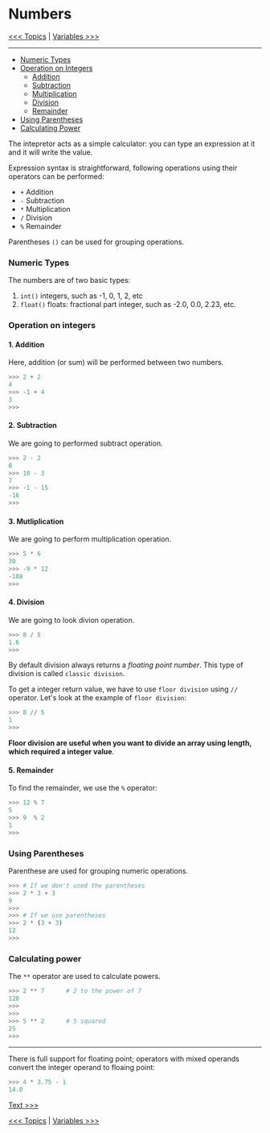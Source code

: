 # Numbers


[<<< Topics](README.md) | [Variables >>>](102-variables.md)

----------



- [Numeric Types](#numeric-types)
- [Operation on Integers](#operation-on-integers)
    - [Addition](#1-addition)
    - [Subtraction](#2-subtraction)
    - [Multiplication](#3-mutliplication)
    - [Division](#4-division)
    - [Remainder](#5-remainder)
- [Using Parentheses](#using-parentheses)
- [Calculating Power](#calculating-power)




The intepretor acts as a simple calculator: you can type an expression at it and it will write the value.

Expression syntax is straightforward, following operations using their operators can be performed:

- `+` Addition
- `-` Subtraction
- `*` Multiplication
- `/` Division
- `%` Remainder

Parentheses `()` can be used for grouping operations.


### Numeric Types

The numbers are of two basic types: 

1. `int()` integers, such as -1, 0, 1, 2, etc
2. `float()` floats: fractional part integer, such as -2.0, 0.0, 2.23, etc.


### Operation on integers

#### 1. Addition

Here, addition (or sum) will be performed between two numbers.

```py
>>> 2 + 2
4
>>> -1 + 4
3
>>> 
```

#### 2. Subtraction

We are going to performed subtract operation.


```py
>>> 2 - 2
0
>>> 10 - 3
7
>>> -1 - 15
-16
>>> 
```

#### 3. Mutliplication

We are going to perform multiplication operation.

```py
>>> 5 * 6
30
>>> -9 * 12
-108
>>> 
```

#### 4. Division

We are going to look divion operation.

```py
>>> 8 / 5
1.6
>>> 
```

By default division always returns a *floating point number*. This type of division is called `classic division`. 

To get a integer return value, we have to use `floor division` using `//` operator. Let's look at the example of `floor division`:

```py
>>> 8 // 5
1
>>> 
```

**Floor division are useful when you want to divide an array using length, which required a integer value**.

#### 5. Remainder

To find the remainder, we use the `%` operator:

```py
>>> 12 % 7
5
>>> 9  % 2
1
>>> 
```


### Using Parentheses

Parenthese are used for grouping numeric operations.

```py
>>> # If we don't used the parentheses
>>> 2 * 3 + 3
9
>>> 
>>> # If we use parentheses
>>> 2 * (3 + 3)
12
>>> 
```


### Calculating power

The `**` operator are used to calculate powers. 

```py
>>> 2 ** 7      # 2 to the power of 7
128
>>> 
>>> 
>>> 5 ** 2      # 5 squared
25
>>> 
```

----------



There is full support for floating point; operators with mixed operands convert the integer operand to floaing point:

```py
>>> 4 * 3.75 - 1
14.0
```

[Text >>>](103-text.md)

[<<< Topics](README.md) | [Variables >>>](102-variables.md)